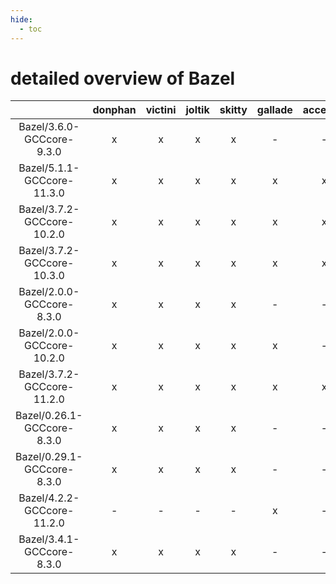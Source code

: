 ```yaml
---
hide:
  - toc
---
```


detailed overview of Bazel
==========================

| |donphan|victini|joltik|skitty|gallade|accelgor|swalot|doduo|
| :---: | :---: | :---: | :---: | :---: | :---: | :---: | :---: | :---: |
|Bazel/3.6.0-GCCcore-9.3.0|x|x|x|x|-|-|x|x|
|Bazel/5.1.1-GCCcore-11.3.0|x|x|x|x|x|x|x|x|
|Bazel/3.7.2-GCCcore-10.2.0|x|x|x|x|x|x|x|x|
|Bazel/3.7.2-GCCcore-10.3.0|x|x|x|x|x|x|x|x|
|Bazel/2.0.0-GCCcore-8.3.0|x|x|x|x|-|-|x|x|
|Bazel/2.0.0-GCCcore-10.2.0|x|x|x|x|x|-|x|x|
|Bazel/3.7.2-GCCcore-11.2.0|x|x|x|x|x|x|x|x|
|Bazel/0.26.1-GCCcore-8.3.0|x|x|x|x|-|-|-|x|
|Bazel/0.29.1-GCCcore-8.3.0|x|x|x|x|-|-|-|x|
|Bazel/4.2.2-GCCcore-11.2.0|-|-|-|-|x|-|-|-|
|Bazel/3.4.1-GCCcore-8.3.0|x|x|x|x|-|-|-|-|

